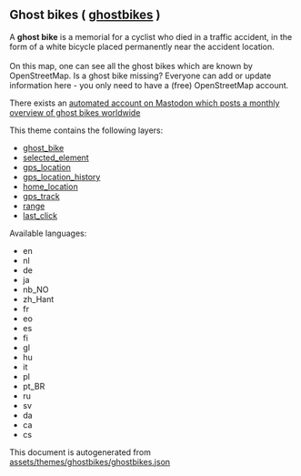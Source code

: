 [//]: # (WARNING: this file is automatically generated. Please find the sources at the bottom and edit those sources)

 Ghost bikes ( [ghostbikes](https://mapcomplete.org/ghostbikes) ) 
------------------------------------------------------------------



A <b>ghost bike</b> is a memorial for a cyclist who died in a traffic accident, in the form of a white bicycle placed permanently near the accident location.<br/><br/>On this map, one can see all the ghost bikes which are known by OpenStreetMap. Is a ghost bike missing? Everyone can add or update information here - you only need to have a (free) OpenStreetMap account. <p>There exists an <a href='https://masto.bike/@ghostbikebot' target='_blank'>automated account on Mastodon which posts a monthly overview of ghost bikes worldwide</a></p>

This theme contains the following layers:



  - [ghost_bike](../Layers/ghost_bike.md)
  - [selected_element](../Layers/selected_element.md)
  - [gps_location](../Layers/gps_location.md)
  - [gps_location_history](../Layers/gps_location_history.md)
  - [home_location](../Layers/home_location.md)
  - [gps_track](../Layers/gps_track.md)
  - [range](../Layers/range.md)
  - [last_click](../Layers/last_click.md)


Available languages:



  - en
  - nl
  - de
  - ja
  - nb_NO
  - zh_Hant
  - fr
  - eo
  - es
  - fi
  - gl
  - hu
  - it
  - pl
  - pt_BR
  - ru
  - sv
  - da
  - ca
  - cs
 

This document is autogenerated from [assets/themes/ghostbikes/ghostbikes.json](https://github.com/pietervdvn/MapComplete/blob/develop/assets/themes/ghostbikes/ghostbikes.json)
